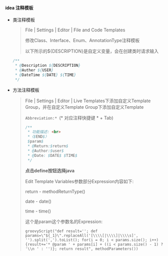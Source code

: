 #### idea 注释模板

* 类注释模板

  > File | Settings | Editor | File and Code Templates
  >
  > 修改Class、Interface、Enum、AnnotationType注释模板
  >
  > 以下所示的${DESCRIPTION}是自定义变量，会在创建类时请求输入

  ```java
  /**
   * @Description ${DESCRIPTION}
   * @Auther ${USER}
   * @DateTime ${DATE} ${TIME}
   */
  ```

* 方法注释模板

  > File | Settings | Editor | Live Templates下添加自定义Template Group，并在自定义Template Group下添加自定义Template 
  >
  > `Abbreviation:* `(* 对应注释快捷键 * + Tab)
  >
  > ``````java
  > /**
  >  * 功能描述: <br>
  >  *〈$END$〉
  >  $param$
  >  * @Return:$return$
  >  * @Author:$user$
  >  * @Date: $DATE$ $TIME$
  >  */
  > ``````
  >
  > **点击define按钮选择java**
  >
  > Edit Template Variables参数部分Expression内容如下:
  >
  > return - methodReturnType()
  >
  > date - date()
  >
  > time - time()
  >
  > 这个是param这个参数名的Expression:
  >
  > ```
  > groovyScript("def result=''; def params=\"${_1}\".replaceAll('[\\\\[|\\\\]|\\\\s]', '').split(',').toList(); for(i = 0; i < params.size(); i++) {result+='* @param ' + params[i] + ((i < params.size() - 1) ? '\\n ' : '')}; return result", methodParameters())
  > ```
